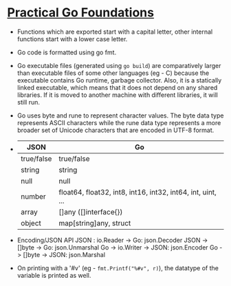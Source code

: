 # [Practical Go Foundations](https://www.ardanlabs.com/training/ultimate-go/foundations/)

- Functions which are exported start with a capital letter, other internal functions start with a lower case letter.
- Go code is formatted using go fmt.
- Go executable files (generated using `go build`) are comparatively larger than executable files of some other languages (eg - C) because the executable contains Go runtime, garbage collector. Also, it is a statically linked executable, which means that it does not depend on any shared libraries. If it is moved to another machine with different libraries, it will still run.
- Go uses byte and rune to represent character values. The byte data type represents ASCII characters while the rune data type represents a more broader set of Unicode characters that are encoded in UTF-8 format.
- | JSON | Go |
   | ------ | --- |
   | true/false | true/false |
   | string | string |
   | null | null |
   | number | float64, float32, int8, int16, int32, int64, int, uint, ... |
   | array | []any ([]interface{}) |
   | object | map[string]any, struct |	

- Encoding/JSON API
    JSON : io.Reader -> Go: json.Decoder
    JSON -> []byte -> Go: json.Unmarshal
    Go -> io.Writer -> JSON: json.Encoder
    Go -> []byte -> JSON: json.Marshal

- On printing with a '#v' (eg - `fmt.Printf("%#v", r)`), the datatype of the variable is printed as well.